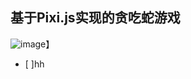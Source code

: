 ## 基于Pixi.js实现的贪吃蛇游戏
![image](https://s.momocdn.com/w/u/others/2019/03/10/1552186410571-QQ20190310-105123@2x.png)】
- [ ]hh
